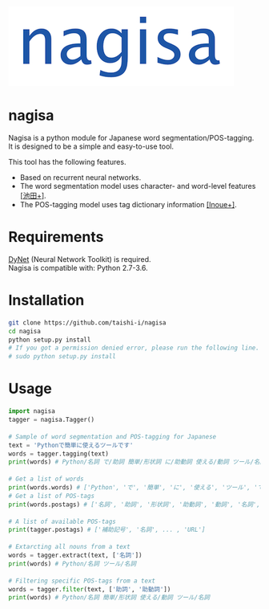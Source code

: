 ![Alt text](/nagisa/data/nagisa_image.jpg 'An image of title')

# nagisa

Nagisa is a python module for Japanese word segmentation/POS-tagging.  
It is designed to be a simple and easy-to-use tool.  

This tool has the following features.
- Based on recurrent neural networks. 
- The word segmentation model uses character- and word-level features [[池田+]](http://www.anlp.jp/proceedings/annual_meeting/2017/pdf_dir/B6-2.pdf).
- The POS-tagging model uses tag dictionary information [[Inoue+]](http://www.aclweb.org/anthology/K17-1042).

Requirements
========
[DyNet](https://github.com/clab/dynet) (Neural Network Toolkit) is required.  
Nagisa is compatible with: Python 2.7-3.6.

Installation
========
```bash
git clone https://github.com/taishi-i/nagisa
cd nagisa
python setup.py install
# If you got a permission denied error, please run the following line.
# sudo python setup.py install

```

Usage
====

```python
import nagisa
tagger = nagisa.Tagger()

# Sample of word segmentation and POS-tagging for Japanese
text = 'Pythonで簡単に使えるツールです'
words = tagger.tagging(text)
print(words) # Python/名詞 で/助詞 簡単/形状詞 に/助動詞 使える/動詞 ツール/名詞 です/助動詞

# Get a list of words
print(words.words) # ['Python', 'で', '簡単', 'に', '使える', 'ツール', 'です']
# Get a list of POS-tags
print(words.postags) # ['名詞', '助詞', '形状詞', '助動詞', '動詞', '名詞', '助動詞']

# A list of available POS-tags
print(tagger.postags) # ['補助記号', '名詞', ... , 'URL']

# Extarcting all nouns from a text
words = tagger.extract(text, ['名詞'])
print(words) # Python/名詞 ツール/名詞

# Filtering specific POS-tags from a text
words = tagger.filter(text, ['助詞', '助動詞'])
print(words) # Python/名詞 簡単/形状詞 使える/動詞 ツール/名詞
```
